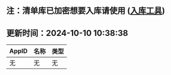 ## 注：清单库已加密想要入库请使用 ([入库工具](https://github.com/BlankTMing/ManifestAutoUpdate/releases))

## 更新时间：2024-10-10 10:38:38
| AppID | 名称 | 类型  |
| :-------------------- | :----------------------------- | :----------- |
| 无 | 无 | 无 |

